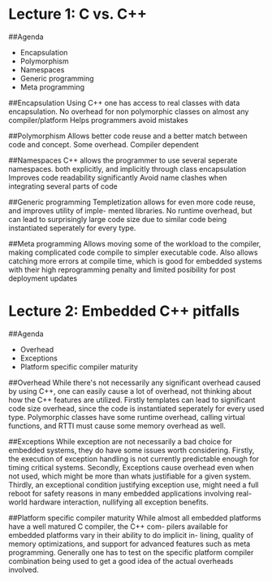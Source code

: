 Lecture 1: C vs. C++
====================

##Agenda
 * Encapsulation
 * Polymorphism
 * Namespaces
 * Generic programming
 * Meta programming

##Encapsulation
Using C++ one has access to real classes with data encapsulation.
No overhead for non polymorphic classes on almost any compiler/platform
Helps programmers avoid mistakes

##Polymorphism
Allows better code reuse and a better match between code and concept.
Some overhead. Compiler dependent

##Namespaces
C++ allows the programmer to use several seperate namespaces.
both explicitly, and implicitly through class encapsulation
Improves code readability significantly
Avoid name clashes when integrating several parts of code

##Generic programming
Templetization allows for even more code reuse, and improves utility of imple-
mented libraries.
No runtime overhead, but can lead to surprisingly large code size due to similar
code being instantiated seperately for every type.

##Meta programming
Allows moving some of the workload to the compiler, making complicated code
compile to simpler executable code.
Also allows catching more errors at compile time, which is good for embedded
systems with their high reprogramming penalty and limited posibility for post
deployment updates

Lecture 2: Embedded C++ pitfalls
================================

##Agenda
 * Overhead
 * Exceptions
 * Platform specific compiler maturity

##Overhead
While there's not necessarily any significant overhead caused by using C++, one
can easily cause a lot of overhead, not thinking about how the C++ features are
utilized.
Firstly templates can lead to significant code size overhead, since the code is
instantiated seperately for every used type.
Polymorphic classes have some runtime overhead, calling virtual functions, and
RTTI must cause some memory overhead as well.

##Exceptions
While exception are not necessarily a bad choice for embedded systems, they do
have some issues worth considering.
Firstly, the execution of exception handling is not currently predictable enough
for timing critical systems.
Secondly, Exceptions cause overhead even when not used, which might be more than
whats justifiable for a given system.
Thirdly, an exceptional condition justifying exception use, might need a full
reboot for safety reasons in many embedded applications involving real-world
hardware interaction, nullifying all exception benefits.

##Platform specific compiler maturity
While almost all embedded platforms have a well matured C compiler, the C++ com-
pilers available for embedded platforms vary in their ability to do implicit in-
lining, quality of memory optimizations, and support for advanced features such
as meta programming. Generally one has to test on the specific platform compiler
combination being used to get a good idea of the actual overheads involved.
